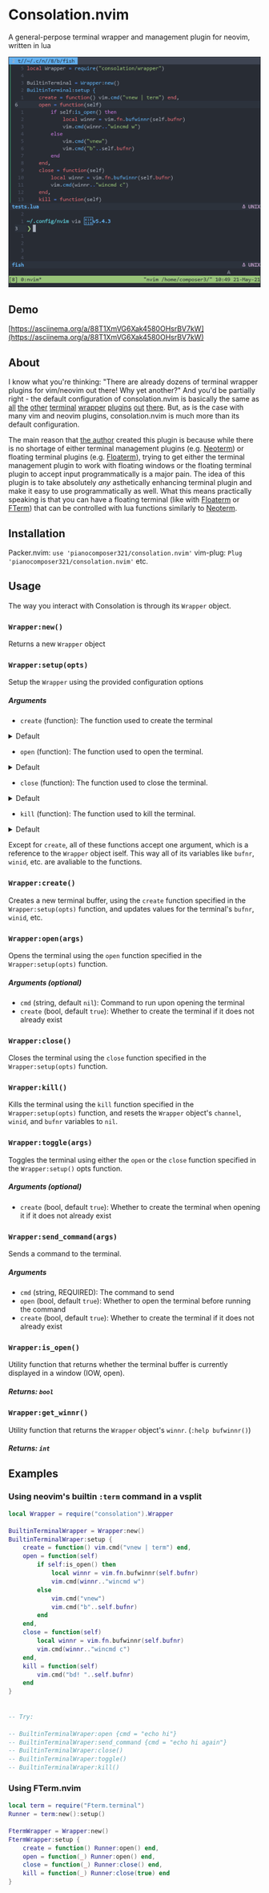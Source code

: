 # Consolation.nvim

A general-perpose terminal wrapper and management plugin for neovim, written in lua

![screenshot](./screenshot.png)

## Demo

[https://asciinema.org/a/88T1XmVG6Xak4580OHsrBV7kW](https://asciinema.org/a/88T1XmVG6Xak4580OHsrBV7kW)

## About

I know what you're thinking: "There are already dozens of terminal wrapper plugins for vim/neovim out there! Why yet another?" And you'd be partially right - the default configuration of consolation.nvim is basically the same as [all](https://github.com/akinsho/nvim-toggleterm.lua) [the](https://github.com/oberblastmeister/termwrapper.nvim) [other](https://github.com/s1n7ax/nvim-terminal) [terminal](https://github.com/jlesquembre/nterm.nvim) [wrapper](https://github.com/itmecho/bufterm.nvim) [plugins](https://github.com/anott03/termight.nvim) [out](https://github.com/haorenW1025/term-nvim) [there](https://github.com/mortepau/terminal.nvim). But, as is the case with many vim and neovim plugins, consolation.nvim is much more than its default configuration.

The main reason that [the author](https://github.com/pianocomposer321) created this plugin is because while there is no shortage of either terminal management plugins (e.g. [Neoterm](https://github.com/kassio/neoterm)) or floating terminal plugins (e.g. [Floaterm](https://github.com/voldikss/vim-floaterm)), trying to get either the terminal management plugin to work with floating windows or the floating terminal plugin to accept input programmatically is a major pain. The idea of this plugin is to take absolutely *any* asthetically enhancing terminal plugin and make it easy to use programmatically as well. What this means practically speaking is that you can have a floating terminal (like with [Floaterm](https://github.com/voldikss/vim-floaterm) or [FTerm](https://github.com/numToStr/FTerm.nvim)) that can be controlled with lua functions similarly to [Neoterm](https://github.com/kassio/neoterm).

## Installation
Packer.nvim:
`use 'pianocomposer321/consolation.nvim'`
vim-plug:
`Plug 'pianocomposer321/consolation.nvim'`
etc.

## Usage
The way you interact with Consolation is through its `Wrapper` object.

### `Wrapper:new()`
Returns a new `Wrapper` object

### `Wrapper:setup(opts)`
Setup the `Wrapper` using the provided configuration options

##### Arguments

- `create` (function): The function used to create the terminal
<details>
<summary>Default</summary>

```lua
function() vim.cmd("vnew | term") end
```
</details>

- `open` (function): The function used to open the terminal.
<details>
<summary>Default</summary>

```lua
function(self)
    local winnr = self.get_winnr()
    if winnr == -1 then
        vim.cmd("vnew")
        vim.cmd("b"..self.bufnr)
    else
        vim.cmd(winnr.."wincmd w")
    end
end
```

</details>

- `close` (function): The function used to close the terminal.
<details>
<summary>Default</summary>

```lua
function(self)
    local winnr = self.get_winnr()
    vim.cmd(winnr.."wincmd c")
end
```

</details>

- `kill` (function): The function used to kill the terminal.
<details>
<summary>Default</summary>

```lua
function (self) vim.cmd("bd! "..self.bufnr) end
```

</details>


Except for `create`, all of these functions accept one argument, which is a reference to the `Wrapper` object iself. This way all of its variables like `bufnr`, `winid`, etc. are avaliable to the functions.

### `Wrapper:create()`
Creates a new terminal buffer, using the `create` function specified in the `Wrapper:setup(opts)` function, and updates values for the terminal's `bufnr`, `winid`, etc.

### `Wrapper:open(args)`
Opens the terminal using the `open` function specified in the `Wrapper:setup(opts)` function.

##### Arguments (optional)

- `cmd` (string, default `nil`): Command to run upon opening the terminal
- `create` (bool, default `true`): Whether to create the terminal if it does not already exist

### `Wrapper:close()`
Closes the terminal using the `close` function specified in the `Wrapper:setup(opts)` function.

### `Wrapper:kill()`
Kills the terminal using the `kill` function specified in the `Wrapper:setup(opts)` function, and resets the `Wrapper` object's `channel`, `winid`, and `bufnr` variables to `nil`.

### `Wrapper:toggle(args)`
Toggles the terminal using either the `open` or the `close` function specified in the `Wrapper:setup()` opts function.

##### Arguments (optional)
- `create` (bool, default `true`): Whether to create the terminal when opening it if it does not already exist

### `Wrapper:send_command(args)`
Sends a command to the terminal.

##### Arguments

- `cmd` (string, REQUIRED): The command to send
- `open` (bool, default `true`): Whether to open the terminal before running the command
- `create` (bool, default `true`): Whether to create the terminal if it does not already exist

### `Wrapper:is_open()`
Utility function that returns whether the terminal buffer is currently displayed in a window (IOW, open).

##### Returns: `bool`

### `Wrapper:get_winnr()`
Utility function that returns the `Wrapper` object's `winnr`. (`:help bufwinnr()`)

##### Returns: `int`

## Examples

### Using neovim's builtin `:term` command in a vsplit
```lua 
local Wrapper = require("consolation").Wrapper

BuiltinTerminalWrapper = Wrapper:new()
BuiltinTerminalWraper:setup {
    create = function() vim.cmd("vnew | term") end,
    open = function(self)
        if self:is_open() then
            local winnr = vim.fn.bufwinnr(self.bufnr)
            vim.cmd(winnr.."wincmd w")
        else
            vim.cmd("vnew")
            vim.cmd("b"..self.bufnr)
        end
    end,
    close = function(self)
        local winnr = vim.fn.bufwinnr(self.bufnr)
        vim.cmd(winnr.."wincmd c")
    end,
    kill = function(self)
        vim.cmd("bd! "..self.bufnr)
    end
}


-- Try:

-- BuiltinTerminalWraper:open {cmd = "echo hi"}
-- BuiltinTerminalWraper:send_command {cmd = "echo hi again"}
-- BuiltinTerminalWraper:close()
-- BuiltinTerminalWraper:toggle()
-- BuiltinTerminalWraper:kill()
```

### Using FTerm.nvim
```lua
local term = require("Fterm.terminal")
Runner = term:new():setup()

FtermWrapper = Wrapper:new()
FtermWrapper:setup {
    create = function() Runner:open() end,
    open = function(_) Runner:open() end,
    close = function(_) Runner:close() end,
    kill = function(_) Runner:close(true) end
}
```
